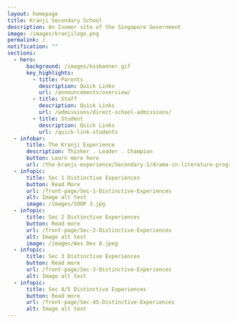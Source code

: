 ```yaml
---
layout: homepage
title: Kranji Secondary School
description: An Isomer site of the Singapore Government
image: /images/kranjilogo.png
permalink: /
notification: ""
sections:
  - hero:
      background: /images/kssbanner.gif
      key_highlights:
        - title: Parents
          description: Quick Links
          url: /announcements/overview/
        - title: Staff
          description: Quick Links
          url: /admissions/direct-school-admissions/
        - title: Student
          description: Quick Links
          url: /quick-link-students
  - infobar:
      title: The Kranji Experience
      description: Thinker . Leader . Champion
      button: Learn more here
      url: /the-kranji-experience/Secondary-1/drama-in-literature-programme/
  - infopic:
      title: Sec 1 Distinctive Experiences
      button: Read More
      url: /front-page/Sec-1-Distinctive-Experiences
      alt: Image alt text
      image: /images/SOOP 3.jpg
  - infopic:
      title: Sec 2 Distinctive Experiences
      button: Read more
      url: /front-page/Sec-2-Distinctive-Experiences
      alt: Image alt text
      image: /images/Aes Dev 8.jpeg
  - infopic:
      title: Sec 3 Distinctive Experiences
      button: Read more
      url: /front-page/Sec-3-Distinctive-Experiences
      alt: Image alt text
  - infopic:
      title: Sec 4/5 Distinctive Experiences
      button: Read more
      url: /front-page/Sec-45-Distinctive-Experiences
      alt: Image alt text
---
```


